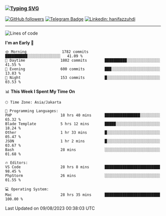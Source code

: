 ### [![Typing SVG](https://readme-typing-svg.herokuapp.com?font=lato&size=22&lines=Hi+There+👋)](https://git.io/typing-svg) 

[![GitHub followers](https://img.shields.io/github/followers/hanifazzuhdi?label=Follow&style=social)](https://github.com/hanifazzuhdi/?tab=follow) 
[![Telegram Badge](https://img.shields.io/badge/-hanif0198-blue?style=social&logo=telegram&link=https://www.t.me/hanif0198/)](https://www.t.me/hanif0198/) 
[![Linkedin: hanifazzuhdi](https://img.shields.io/badge/-hanifazzuhdi-blue?style=flat-square&logo=Linkedin&logoColor=white&link=https://www.linkedin.com/in/hanif-az-zuhdi-69688019b/)](https://www.linkedin.com/in/hanif-az-zuhdi-69688019b/) 

<hr/>

<!--START_SECTION:waka-->
![Lines of code](https://img.shields.io/badge/From%20Hello%20World%20I%27ve%20Written-27.8%20million%20lines%20of%20code-blue)

**I'm an Early 🐤** 

```text
🌞 Morning                1782 commits        ██████████░░░░░░░░░░░░░░░   41.09 % 
🌆 Daytime                1802 commits        ██████████░░░░░░░░░░░░░░░   41.55 % 
🌃 Evening                600 commits         ███░░░░░░░░░░░░░░░░░░░░░░   13.83 % 
🌙 Night                  153 commits         █░░░░░░░░░░░░░░░░░░░░░░░░   03.53 % 
```


📊 **This Week I Spent My Time On** 

```text
🕑︎ Time Zone: Asia/Jakarta

💬 Programming Languages: 
PHP                      18 hrs 40 mins      ████████████████░░░░░░░░░   65.32 % 
Blade Template           5 hrs 12 mins       █████░░░░░░░░░░░░░░░░░░░░   18.24 % 
Other                    1 hr 33 mins        █░░░░░░░░░░░░░░░░░░░░░░░░   05.47 % 
JSON                     1 hr 2 mins         █░░░░░░░░░░░░░░░░░░░░░░░░   03.67 % 
Bash                     28 mins             ░░░░░░░░░░░░░░░░░░░░░░░░░   01.68 % 

🔥 Editors: 
VS Code                  28 hrs 8 mins       █████████████████████████   98.45 % 
PhpStorm                 26 mins             ░░░░░░░░░░░░░░░░░░░░░░░░░   01.55 % 

💻 Operating System: 
Mac                      28 hrs 35 mins      █████████████████████████   100.00 % 
```


 Last Updated on 09/08/2023 00:38:03 UTC
<!--END_SECTION:waka-->
